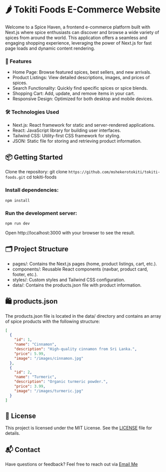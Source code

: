 
# 🌶️ Tokiti Foods E-Commerce Website
Welcome to a Spice Haven, a frontend e-commerce platform built with Next.js where spice enthusiasts can discover and browse a wide variety of spices from around the world. This application offers a seamless and engaging shopping experience, leveraging the power of Next.js for fast page loads and dynamic content rendering.

 ### 🚀 Features
- Home Page: Browse featured spices, best sellers, and new arrivals.
- Product Listings: View detailed descriptions, images, and prices of spices.
- Search Functionality: Quickly find specific spices or spice blends.
- Shopping Cart: Add, update, and remove items in your cart.
- Responsive Design: Optimized for both desktop and mobile devices.

 ### 🛠️ Technologies Used
- Next.js: React framework for static and server-rendered applications.
- React: JavaScript library for building user interfaces.
- Tailwind CSS: Utility-first CSS framework for styling.
- JSON: Static file for storing and retrieving product information.

## 📦 Getting Started
 Clone the repository:
git clone `https://github.com/mshekerotokiti/tokiti-foods.git`
cd tokiti-foods

### Install dependencies:

`npm install`

### Run the development server:

`npm run dev`

Open http://localhost:3000 with your browser to see the result.

## 🗂️ Project Structure
- pages/: Contains the Next.js pages (home, product listings, cart, etc.).
- components/: Reusable React components (navbar, product card, footer, etc.).
- styles/: Custom styles and Tailwind CSS configuration.
- data/: Contains the products.json file with product information.

## 🛍️ products.json
The products.json file is located in the data/ directory and contains an array of spice products with the following structure:
```json
[
  {
    "id": 1,
    "name": "Cinnamon",
    "description": "High-quality cinnamon from Sri Lanka.",
    "price": 5.99,
    "image": "/images/cinnamon.jpg"
  },
  {
    "id": 2,
    "name": "Turmeric",
    "description": "Organic turmeric powder.",
    "price": 3.99,
    "image": "/images/turmeric.jpg"
  }
]
```

## 📄 License
This project is licensed under the MIT License. See the [LICENSE]() file for details.

## 📬 Contact
Have questions or feedback? Feel free to reach out via [Email Me](sharontokiti@gmail.com)





